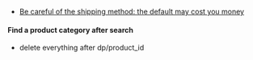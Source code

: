 
- [Be careful of the shipping method: the default may cost you money](https://www.bogleheads.org/forum/viewtopic.php?t=145570a)

#### Find a product category after search
- delete everything after dp/product_id



